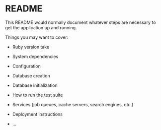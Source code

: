 # README

This README would normally document whatever steps are necessary to get the
application up and running.

Things you may want to cover:

* Ruby version  take

* System dependencies

* Configuration

* Database creation

* Database initialization

* How to run the test suite

* Services (job queues, cache servers, search engines, etc.)

* Deployment instructions

* ...
